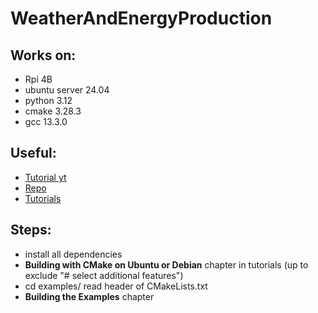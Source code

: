 # WeatherAndEnergyProduction

## Works on:
- Rpi 4B
- ubuntu server 24.04
- python 3.12
- cmake 3.28.3
- gcc 13.3.0

## Useful:
- [Tutorial yt](https://www.youtube.com/watch?v=pKyJg1_pk1w)
- [Repo](https://github.com/open62541/open62541)
- [Tutorials](https://www.open62541.org/doc/v1.4.10/toc.html)

## Steps:
- install all dependencies
- **Building with CMake on Ubuntu or Debian** chapter in tutorials (up to exclude "# select additional features")
- cd examples/ read header of CMakeLists.txt
- **Building the Examples** chapter
